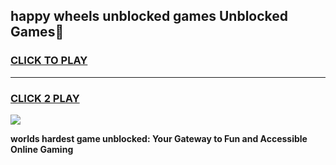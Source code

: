 
## happy wheels unblocked games Unblocked Games👋
<h3>
<a href="https://premium.freeplayer.one?title=happy_wheels_unblocked_games&ref=16F">CLICK TO PLAY</a></h3>
<hr>

<h3>
<a href="https://premium.freeplayer.one?title=happy_wheels_unblocked_games&ref=16F">CLICK 2 PLAY</a>
  
</h3>

<a href="https://premium.freeplayer.one?title=happy_wheels_unblocked_games&ref=16F/"><img src="https://clearcache.store/games.png"></a>


**worlds hardest game unblocked: Your Gateway to Fun and Accessible Online Gaming**
